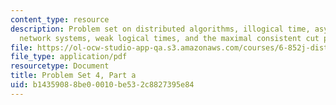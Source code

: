 ```yaml
---
content_type: resource
description: Problem set on distributed algorithms, illogical time, asynchronous send/receive
  network systems, weak logical times, and the maximal consistent cut problem.
file: https://ol-ocw-studio-app-qa.s3.amazonaws.com/courses/6-852j-distributed-algorithms-fall-2009/b14359088be00010be532c8827395e84_MIT6_852JF09_pset4a.pdf
file_type: application/pdf
resourcetype: Document
title: Problem Set 4, Part a
uid: b1435908-8be0-0010-be53-2c8827395e84
---
```

